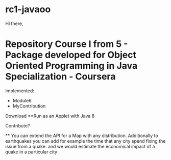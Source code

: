 # rc1-javaoo


Hi there,

# Repository Course I from 5 - Package developed for Object Oriented Programming in Java Specialization - Coursera

Implemented:
- Module6
- MyContribution

Download
**Run as an Applet with Java 8

Contribute?

** You can extend the API for a Map with any distribution.
Additionally to earthquakes you can add for example the time that any city spend fixing the issue from a quake.
and we would estimate the economical impact of a quake in a particular city
